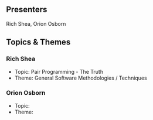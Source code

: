 ## Presenters

Rich Shea, Orion Osborn

## Topics & Themes

### Rich Shea

* Topic: Pair Programming - The Truth
* Theme: General Software Methodologies / Techniques

### Orion Osborn

* Topic:
* Theme:
